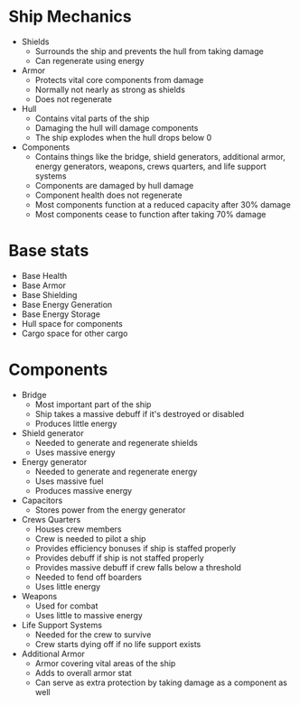 # Ship Mechanics

- Shields
	- Surrounds the ship and prevents the hull from taking damage
    - Can regenerate using energy
- Armor
  - Protects vital core components from damage
  - Normally not nearly as strong as shields
  - Does not regenerate
- Hull
  - Contains vital parts of the ship
  - Damaging the hull will damage components
  - The ship explodes when the hull drops below 0
- Components
  - Contains things like the bridge, shield generators, additional armor, energy generators, weapons, crews quarters, and life support systems
  - Components are damaged by hull damage
  - Component health does not regenerate
  - Most components function at a reduced capacity after 30% damage
  - Most components cease to function after taking 70% damage

# Base stats
- Base Health
- Base Armor
- Base Shielding
- Base Energy Generation
- Base Energy Storage
- Hull space for components
- Cargo space for other cargo

# Components

- Bridge
  - Most important part of the ship
  - Ship takes a massive debuff if it's destroyed or disabled
  - Produces little energy
- Shield generator
  - Needed to generate and regenerate shields
  - Uses massive energy
- Energy generator
  - Needed to generate and regenerate energy 
  - Uses massive fuel
  - Produces massive energy
- Capacitors
  - Stores power from the energy generator
- Crews Quarters
  - Houses crew members
  - Crew is needed to pilot a ship
  - Provides efficiency bonuses if ship is staffed properly
  - Provides debuff if ship is not staffed properly
  - Provides massive debuff if crew falls below a threshold
  - Needed to fend off boarders
  - Uses little energy
- Weapons
  - Used for combat 
  - Uses little to massive energy
- Life Support Systems
  - Needed for the crew to survive
  - Crew starts dying off if no life support exists
- Additional Armor
  - Armor covering vital areas of the ship
  - Adds to overall armor stat
  - Can serve as extra protection by taking damage as a component as well

